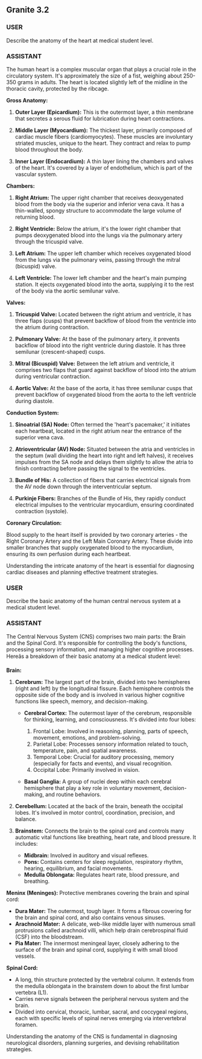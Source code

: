 ## Granite 3.2

### USER
Describe the anatomy of the heart at medical student level.

### ASSISTANT
The human heart is a complex muscular organ that plays a crucial role in the circulatory system. It's approximately the size of a fist, weighing about 250-350 grams in adults. The heart is located slightly left of the midline in the thoracic cavity, protected by the ribcage.

**Gross Anatomy:**

1. **Outer Layer (Epicardium):** This is the outermost layer, a thin membrane that secretes a serous fluid for lubrication during heart contractions.

2. **Middle Layer (Myocardium):** The thickest layer, primarily composed of cardiac muscle fibers (cardiomyocytes). These muscles are involuntary striated muscles, unique to the heart. They contract and relax to pump blood throughout the body.

3. **Inner Layer (Endocardium):** A thin layer lining the chambers and valves of the heart. It's covered by a layer of endothelium, which is part of the vascular system.

**Chambers:**

1. **Right Atrium:** The upper right chamber that receives deoxygenated blood from the body via the superior and inferior vena cava. It has a thin-walled, spongy structure to accommodate the large volume of returning blood.

2. **Right Ventricle:** Below the atrium, it's the lower right chamber that pumps deoxygenated blood into the lungs via the pulmonary artery through the tricuspid valve. 

3. **Left Atrium:** The upper left chamber which receives oxygenated blood from the lungs via the pulmonary veins, passing through the mitral (bicuspid) valve.

4. **Left Ventricle:** The lower left chamber and the heart's main pumping station. It ejects oxygenated blood into the aorta, supplying it to the rest of the body via the aortic semilunar valve.

**Valves:**

1. **Tricuspid Valve:** Located between the right atrium and ventricle, it has three flaps (cusps) that prevent backflow of blood from the ventricle into the atrium during contraction.

2. **Pulmonary Valve:** At the base of the pulmonary artery, it prevents backflow of blood into the right ventricle during diastole. It has three semilunar (crescent-shaped) cusps.

3. **Mitral (Bicuspid) Valve:** Between the left atrium and ventricle, it comprises two flaps that guard against backflow of blood into the atrium during ventricular contraction.

4. **Aortic Valve:** At the base of the aorta, it has three semilunar cusps that prevent backflow of oxygenated blood from the aorta to the left ventricle during diastole.

**Conduction System:**

1. **Sinoatrial (SA) Node:** Often termed the 'heart's pacemaker,' it initiates each heartbeat, located in the right atrium near the entrance of the superior vena cava.

2. **Atrioventricular (AV) Node:** Situated between the atria and ventricles in the septum (wall dividing the heart into right and left halves), it receives impulses from the SA node and delays them slightly to allow the atria to finish contracting before passing the signal to the ventricles.

3. **Bundle of His:** A collection of fibers that carries electrical signals from the AV node down through the interventricular septum.

4. **Purkinje Fibers:** Branches of the Bundle of His, they rapidly conduct electrical impulses to the ventricular myocardium, ensuring coordinated contraction (systole).

**Coronary Circulation:**

Blood supply to the heart itself is provided by two coronary arteries - the Right Coronary Artery and the Left Main Coronary Artery. These divide into smaller branches that supply oxygenated blood to the myocardium, ensuring its own perfusion during each heartbeat. 

Understanding the intricate anatomy of the heart is essential for diagnosing cardiac diseases and planning effective treatment strategies.

### USER
Describe the basic anatomy of the human central nervous system at a medical student level.

### ASSISTANT
The Central Nervous System (CNS) comprises two main parts: the Brain and the Spinal Cord. It's responsible for controlling the body's functions, processing sensory information, and managing higher cognitive processes. Hereâs a breakdown of their basic anatomy at a medical student level:

**Brain:**

1. **Cerebrum:** The largest part of the brain, divided into two hemispheres (right and left) by the longitudinal fissure. Each hemisphere controls the opposite side of the body and is involved in various higher cognitive functions like speech, memory, and decision-making.

   - **Cerebral Cortex:** The outermost layer of the cerebrum, responsible for thinking, learning, and consciousness. It's divided into four lobes: 
     1. Frontal Lobe: Involved in reasoning, planning, parts of speech, movement, emotions, and problem-solving.
     2. Parietal Lobe: Processes sensory information related to touch, temperature, pain, and spatial awareness.
     3. Temporal Lobe: Crucial for auditory processing, memory (especially for facts and events), and visual recognition.
     4. Occipital Lobe: Primarily involved in vision.

   - **Basal Ganglia:** A group of nuclei deep within each cerebral hemisphere that play a key role in voluntary movement, decision-making, and routine behaviors.

2. **Cerebellum:** Located at the back of the brain, beneath the occipital lobes. It's involved in motor control, coordination, precision, and balance. 

3. **Brainstem:** Connects the brain to the spinal cord and controls many automatic vital functions like breathing, heart rate, and blood pressure. It includes:
   - **Midbrain:** Involved in auditory and visual reflexes.
   - **Pons:** Contains centers for sleep regulation, respiratory rhythm, hearing, equilibrium, and facial movements.
   - **Medulla Oblongata:** Regulates heart rate, blood pressure, and breathing.

**Meninx (Meninges):** Protective membranes covering the brain and spinal cord:
   - **Dura Mater:** The outermost, tough layer. It forms a fibrous covering for the brain and spinal cord, and also contains venous sinuses.
   - **Arachnoid Mater:** A delicate, web-like middle layer with numerous small protrusions called arachnoid villi, which help drain cerebrospinal fluid (CSF) into the bloodstream.
   - **Pia Mater:** The innermost meningeal layer, closely adhering to the surface of the brain and spinal cord, supplying it with small blood vessels.

**Spinal Cord:** 

- A long, thin structure protected by the vertebral column. It extends from the medulla oblongata in the brainstem down to about the first lumbar vertebra (L1). 
- Carries nerve signals between the peripheral nervous system and the brain.
- Divided into cervical, thoracic, lumbar, sacral, and coccygeal regions, each with specific levels of spinal nerves emerging via intervertebral foramen. 

Understanding the anatomy of the CNS is fundamental in diagnosing neurological disorders, planning surgeries, and devising rehabilitation strategies.

